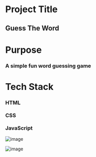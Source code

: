 <h1>Project Title</h1>
<h2>Guess The Word</h2>
<h1>Purpose</h1>
<h3>A simple fun word guessing game</h3>
<h1>Tech Stack</h1>
<h3>HTML
  <br></br>
CSS
  <br></br>
JavaScript
</h3>

![image](https://github.com/Nikita06211/Dev-Geeks/assets/120494269/9df482ff-f27a-4113-b48a-3ce92439d4b1)


![image](https://github.com/Nikita06211/Dev-Geeks/assets/120494269/a3cf4f23-80a5-40e2-a7a7-887616dcdbf3)

